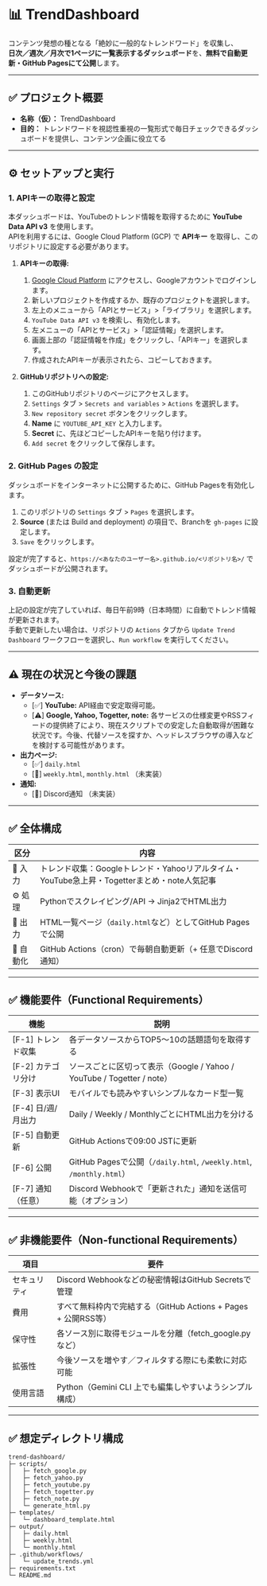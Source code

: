 # 📊 TrendDashboard

コンテンツ発想の種となる「絶妙に一般的なトレンドワード」を収集し、  
**日次／週次／月次で1ページに一覧表示するダッシュボード**を、**無料で自動更新・GitHub Pagesにて公開**します。

---

## ✅ プロジェクト概要

- **名称（仮）：** TrendDashboard  
- **目的：** トレンドワードを視認性重視の一覧形式で毎日チェックできるダッシュボードを提供し、コンテンツ企画に役立てる

---

## ⚙️ セットアップと実行

### 1. APIキーの取得と設定

本ダッシュボードは、YouTubeのトレンド情報を取得するために **YouTube Data API v3** を使用します。  
APIを利用するには、Google Cloud Platform (GCP) で **APIキー** を取得し、このリポジトリに設定する必要があります。

1.  **APIキーの取得:**
    1.  [Google Cloud Platform](https://console.cloud.google.com/) にアクセスし、Googleアカウントでログインします。
    2.  新しいプロジェクトを作成するか、既存のプロジェクトを選択します。
    3.  左上のメニューから「APIとサービス」>「ライブラリ」を選択します。
    4.  `YouTube Data API v3` を検索し、有効化します。
    5.  左メニューの「APIとサービス」>「認証情報」を選択します。
    6.  画面上部の「認証情報を作成」をクリックし、「APIキー」を選択します。
    7.  作成されたAPIキーが表示されたら、コピーしておきます。

2.  **GitHubリポジトリへの設定:**
    1.  このGitHubリポジトリのページにアクセスします。
    2.  `Settings` タブ > `Secrets and variables` > `Actions` を選択します。
    3.  `New repository secret` ボタンをクリックします。
    4.  **Name** に `YOUTUBE_API_KEY` と入力します。
    5.  **Secret** に、先ほどコピーしたAPIキーを貼り付けます。
    6.  `Add secret` をクリックして保存します。

### 2. GitHub Pages の設定

ダッシュボードをインターネットに公開するために、GitHub Pagesを有効化します。

1.  このリポジトリの `Settings` タブ > `Pages` を選択します。
2.  **Source** (または Build and deployment) の項目で、Branchを `gh-pages` に設定します。
3.  `Save` をクリックします。

設定が完了すると、`https://<あなたのユーザー名>.github.io/<リポジトリ名>/` でダッシュボードが公開されます。

### 3. 自動更新

上記の設定が完了していれば、毎日午前9時（日本時間）に自動でトレンド情報が更新されます。  
手動で更新したい場合は、リポジトリの `Actions` タブから `Update Trend Dashboard` ワークフローを選択し、`Run workflow` を実行してください。

---

## ⚠️ 現在の状況と今後の課題

-   **データソース:**
    -   [✅] **YouTube:** API経由で安定取得可能。
    -   [⚠️] **Google, Yahoo, Togetter, note:** 各サービスの仕様変更やRSSフィードの提供終了により、現在スクリプトでの安定した自動取得が困難な状況です。今後、代替ソースを探すか、ヘッドレスブラウザの導入などを検討する可能性があります。
-   **出力ページ:**
    -   [✅] `daily.html`
    -   [🚧] `weekly.html`, `monthly.html` （未実装）
-   **通知:**
    -   [🚧] Discord通知 （未実装）

---

## ✅ 全体構成

| 区分 | 内容 |
|------|------|
| 🎯 入力 | トレンド収集：Googleトレンド・Yahooリアルタイム・YouTube急上昇・Togetterまとめ・note人気記事 |
| ⚙️ 処理 | Pythonでスクレイピング/API → Jinja2でHTML出力 |
| 🚀 出力 | HTML一覧ページ（`daily.html`など）としてGitHub Pagesで公開 |
| 🔁 自動化 | GitHub Actions（cron）で毎朝自動更新（+ 任意でDiscord通知） |

---

## ✅ 機能要件（Functional Requirements）

| 機能 | 説明 |
|------|------|
| [F-1] トレンド収集 | 各データソースからTOP5〜10の話題語句を取得する |
| [F-2] カテゴリ分け | ソースごとに区切って表示（Google / Yahoo / YouTube / Togetter / note） |
| [F-3] 表示UI | モバイルでも読みやすいシンプルなカード型一覧 |
| [F-4] 日/週/月出力 | Daily / Weekly / MonthlyごとにHTML出力を分ける |
| [F-5] 自動更新 | GitHub Actionsで09:00 JSTに更新 |
| [F-6] 公開 | GitHub Pagesで公開（`/daily.html`, `/weekly.html`, `/monthly.html`） |
| [F-7] 通知（任意） | Discord Webhookで「更新された」通知を送信可能（オプション） |

---

## ✅ 非機能要件（Non-functional Requirements）

| 項目 | 要件 |
|------|------|
| セキュリティ | Discord Webhookなどの秘密情報はGitHub Secretsで管理 |
| 費用 | すべて無料枠内で完結する（GitHub Actions + Pages + 公開RSS等） |
| 保守性 | 各ソース別に取得モジュールを分離（fetch_google.py など） |
| 拡張性 | 今後ソースを増やす／フィルタする際にも柔軟に対応可能 |
| 使用言語 | Python（Gemini CLI 上でも編集しやすいようシンプル構成） |

---

## ✅ 想定ディレクトリ構成

```plaintext
trend-dashboard/
├─ scripts/
│   ├─ fetch_google.py
│   ├─ fetch_yahoo.py
│   ├─ fetch_youtube.py
│   ├─ fetch_togetter.py
│   ├─ fetch_note.py
│   └─ generate_html.py
├─ templates/
│   └─ dashboard_template.html
├─ output/
│   ├─ daily.html
│   ├─ weekly.html
│   └─ monthly.html
├─ .github/workflows/
│   └─ update_trends.yml
├─ requirements.txt
└─ README.md
